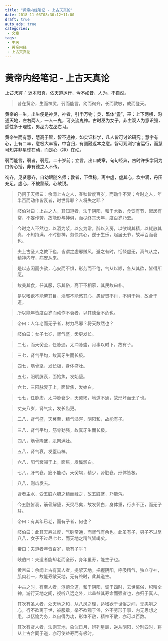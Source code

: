 ```yaml
---
title: "黄帝内经笔记 - 上古天真论"
date: 2018-11-03T08:30:12+11:00
draft: true
auto_ads: true
categories:
 - 文章
tags:
 - 中医
 - 黄帝内经
 - 上古天真论
---
```

# 黄帝内经笔记 - 上古天真论

_上古天真：_ 返本归真，依天道运行，今不如昔，人为、不自然。

> 昔在黄帝，生而神灵，弱而能言，幼而徇齐，长而敦敏，成而登天。

黄帝的一生，出生便是神灵，神者，引申万物；灵，繁体“靈”，巫：上下两横，沟通天地，左右两人，一人一鬼，可交流鬼神。古时巫为女子，非主观人为意识强，感性多于理性，男巫为左巫右习。

黄帝生而有慧，慧高于智，智不通神，如实证科学，凡人皆可讨论研究；慧字有心，上有二丰，意极大丰富，中含归，有圆融返本之意。智可观测宇宙运行，而慧可知并非星球在动，而是心（神）在动。

弱而能言，弱者，弱冠，二十岁前；立言，出口成章，句句经典，古时许多学问为口传心授，非有德之人不传。

徇齐，见贤思齐，自幼跟随名师；敦者，下盘稳，离中虚，虚其心，坎中满，丹田充足。虚心，不被蒙蔽，心敏锐。

> 乃问于天师曰：余闻上古之人，春秋皆度百岁，而动作不衰；今时之人，年半百而动作皆衰者，时世异耶？人将失之耶？

> 岐伯对曰：上古之人，其知道者，法于阴阳，和于术数，食饮有节，起居有常，不妄作劳，故能形与神俱，而尽终其天年，度百岁乃去。

> 今时之人不然也，以酒为浆，以妄为常，醉以入房，以欲竭其精，以耗散其真，不知持满，不时御神，务快其心，逆于生乐，起居无节，故半百而衰也。

> 夫上古圣人之教下也，皆谓之虚邪贼风，避之有时，恬惔虚无，真气从之，精神内守，病安从来。

> 是以志闲而少欲，心安而不惧，形劳而不倦，气从以顺，各从其欲，皆得所愿。

> 故美其食，任其服，乐其俗，高下不相慕，其民故曰朴。

> 是以嗜欲不能劳其目，淫邪不能惑其心，愚智贤不肖，不惧于物，故合于道。

> 所以能年皆度百岁而动作不衰者，以其德全不危也。

> 帝曰：人年老而无子者，材力尽邪？将天数然也？

> 岐伯曰：女子七岁，肾气盛，齿更发长。

> 二七，而天癸至，任脉通，太冲脉盛，月事以时下，故有子。

> 三七，肾气平均，故真牙生而长极。

> 四七，筋骨坚，发长极，身体盛壮。

> 五七，阳明脉衰，面始焦，发始堕。

> 六七，三阳脉衰于上，面皆焦，发始白。

> 七七，任脉虚，太冲脉衰少，天癸竭，地道不通，故形坏而无子也。

> 丈夫八岁，肾气实，发长齿更。

> 二八，肾气盛，天癸至，精气溢泻，阴阳和，故能有子。

> 三八，肾气平均，筋骨劲强，故真牙生而长极。

> 四八，筋骨隆盛，肌肉满壮。

> 五八，肾气衰，发堕齿槁。

> 六八，阳气衰竭于上，面焦，发鬓颁白。

> 七八，肝气衰，筋不能动，天癸竭，精少，肾脏衰，形体皆极。

> 八八，则齿发去。

> 肾者主水，受五脏六腑之精而藏之，故五脏盛，乃能泻。

> 今五脏皆衰，筋骨解堕，天癸尽矣，故发鬓白，身体重，行步不正，而无子耳。

> 帝曰：有其年已老，而有子者，何也？

> 岐伯曰：此其天寿过度，气脉常通，而肾气有余也。此虽有子，男子不过尽八八，女子不过尽七七，而天地之精气皆竭矣。

> 帝曰：夫道者年皆百岁，能有子乎？

> 岐伯曰：夫道者能却老而全形，身年虽寿，能生子也。 

> 黄帝曰：余闻上古有真人者，提挈天地，把握阴阳，呼吸精气，独立守神，肌肉若一，故能寿敝天地，无有终时，此其道生。 

> 中古之时，有至人者，淳德全道，和于阴阳，调于四时，去世离俗，积精全神，游行天地之间，视听八远之外，此盖益其寿命而强者也，亦归于真人。

> 其次有圣人者，处天地之和，从八风之理，适嗜欲于世俗之间，无恚嗔之心，行不欲离于世，被服章，举不欲观于俗，外不劳形于事，内无思想之患，以恬愉为务，以自得为功，形体不敝，精神不散，亦可以百数。

> 其次有贤人者，法则天地，象似日月，辨列星辰，逆从阴阳，分别四时，将从上古合同于道，亦可使益寿而有极时。